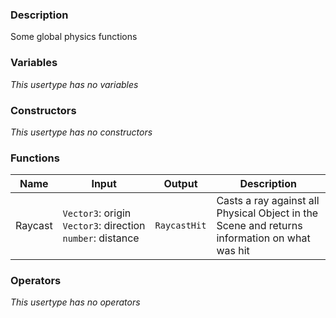 ### Description
Some global physics functions

### Variables
_This usertype has no variables_

### Constructors
_This usertype has no constructors_

### Functions
|Name|Input|Output|Description|
|-|-|-|-|
|Raycast|`Vector3`:&nbsp;origin<br>`Vector3`:&nbsp;direction<br>`number`:&nbsp;distance<br>|`RaycastHit`|Casts a ray against all Physical Object in the Scene and returns information on what was hit|

### Operators
_This usertype has no operators_